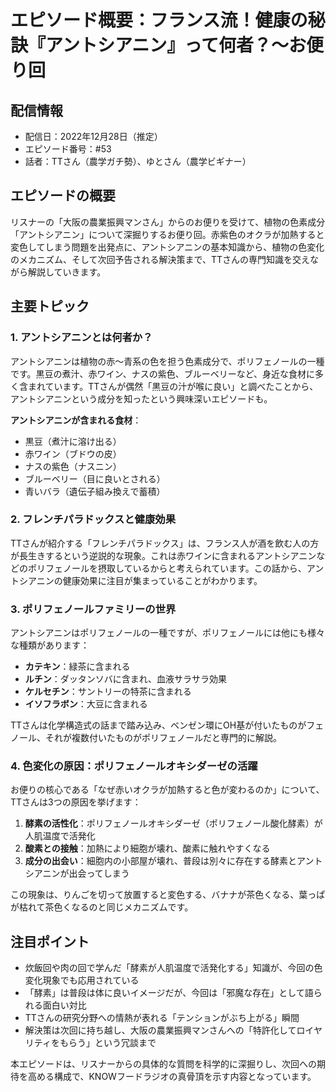 # エピソード概要：フランス流！健康の秘訣『アントシアニン』って何者？〜お便り回

## 配信情報
- 配信日：2022年12月28日（推定）
- エピソード番号：#53
- 話者：TTさん（農学ガチ勢）、ゆとさん（農学ビギナー）

## エピソードの概要

リスナーの「大阪の農業振興マンさん」からのお便りを受けて、植物の色素成分「アントシアニン」について深掘りするお便り回。赤紫色のオクラが加熱すると変色してしまう問題を出発点に、アントシアニンの基本知識から、植物の色変化のメカニズム、そして次回予告される解決策まで、TTさんの専門知識を交えながら解説していきます。

## 主要トピック

### 1. アントシアニンとは何者か？

アントシアニンは植物の赤〜青系の色を担う色素成分で、ポリフェノールの一種です。黒豆の煮汁、赤ワイン、ナスの紫色、ブルーベリーなど、身近な食材に多く含まれています。TTさんが偶然「黒豆の汁が喉に良い」と調べたことから、アントシアニンという成分を知ったという興味深いエピソードも。

**アントシアニンが含まれる食材**：
- 黒豆（煮汁に溶け出る）
- 赤ワイン（ブドウの皮）
- ナスの紫色（ナスニン）
- ブルーベリー（目に良いとされる）
- 青いバラ（遺伝子組み換えで蓄積）

### 2. フレンチパラドックスと健康効果

TTさんが紹介する「フレンチパラドックス」は、フランス人が酒を飲む人の方が長生きするという逆説的な現象。これは赤ワインに含まれるアントシアニンなどのポリフェノールを摂取しているからと考えられています。この話から、アントシアニンの健康効果に注目が集まっていることがわかります。

### 3. ポリフェノールファミリーの世界

アントシアニンはポリフェノールの一種ですが、ポリフェノールには他にも様々な種類があります：

- **カテキン**：緑茶に含まれる
- **ルチン**：ダッタンソバに含まれ、血液サラサラ効果
- **ケルセチン**：サントリーの特茶に含まれる
- **イソフラボン**：大豆に含まれる

TTさんは化学構造式の話まで踏み込み、ベンゼン環にOH基が付いたものがフェノール、それが複数付いたものがポリフェノールだと専門的に解説。

### 4. 色変化の原因：ポリフェノールオキシダーゼの活躍

お便りの核心である「なぜ赤いオクラが加熱すると色が変わるのか」について、TTさんは3つの原因を挙げます：

1. **酵素の活性化**：ポリフェノールオキシダーゼ（ポリフェノール酸化酵素）が人肌温度で活発化
2. **酸素との接触**：加熱により細胞が壊れ、酸素に触れやすくなる
3. **成分の出会い**：細胞内の小部屋が壊れ、普段は別々に存在する酵素とアントシアニンが出会ってしまう

この現象は、りんごを切って放置すると変色する、バナナが茶色くなる、葉っぱが枯れて茶色くなるのと同じメカニズムです。

## 注目ポイント

- 炊飯回や肉の回で学んだ「酵素が人肌温度で活発化する」知識が、今回の色変化現象でも応用されている
- 「酵素」は普段は体に良いイメージだが、今回は「邪魔な存在」として語られる面白い対比
- TTさんの研究分野への情熱が表れる「テンションがぶち上がる」瞬間
- 解決策は次回に持ち越し、大阪の農業振興マンさんへの「特許化してロイヤリティをもらう」という冗談まで

本エピソードは、リスナーからの具体的な質問を科学的に深掘りし、次回への期待を高める構成で、KNOWフードラジオの真骨頂を示す内容となっています。